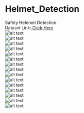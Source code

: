 # Helmet_Detection
Safety Helemet Detection<br/>                                                                                                                                                       Dataset Link:[ Click Here](https://www.kaggle.com/andrewmvd/hard-hat-detection/download)<br/>
![alt text](https://github.com/neerajkumar78/Helmet_Detection/blob/master/description_images/img1.png)<br/>
![alt text](https://github.com/neerajkumar78/Helmet_Detection/blob/master/description_images/img2.png)<br/>
![alt text](https://github.com/neerajkumar78/Helmet_Detection/blob/master/description_images/img3.png)<br/>
![alt text](https://github.com/neerajkumar78/Helmet_Detection/blob/master/description_images/img4.png)<br/>
![alt text](https://github.com/neerajkumar78/Helmet_Detection/blob/master/description_images/img5.png)<br/>
![alt text](https://github.com/neerajkumar78/Helmet_Detection/blob/master/description_images/img6.png)<br/>
![alt text](https://github.com/neerajkumar78/Helmet_Detection/blob/master/description_images/img7.png)<br/>
![alt text](https://github.com/neerajkumar78/Helmet_Detection/blob/master/description_images/img8.png)<br/>
![alt text](https://github.com/neerajkumar78/Helmet_Detection/blob/master/description_images/img9.png)<br/>
![alt text](https://github.com/neerajkumar78/Helmet_Detection/blob/master/description_images/img10.png)<br/>
![alt text](https://github.com/neerajkumar78/Helmet_Detection/blob/master/description_images/img11.png)<br/>
![alt text](https://github.com/neerajkumar78/Helmet_Detection/blob/master/description_images/img12.png)<br/>
![alt text](https://github.com/neerajkumar78/Helmet_Detection/blob/master/description_images/img13.png)<br/>
![alt text](https://github.com/neerajkumar78/Helmet_Detection/blob/master/description_images/img14.png)<br/>
![alt text](https://github.com/neerajkumar78/Helmet_Detection/blob/master/description_images/img15.png)<br/>
